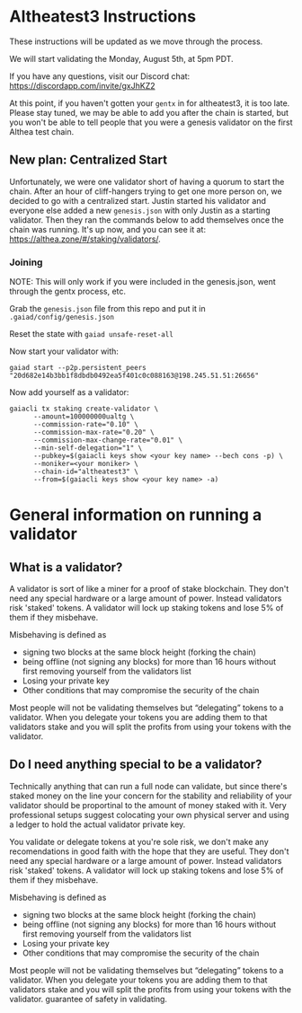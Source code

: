 # Altheatest3 Instructions

These instructions will be updated as we move through the process.

We will start validating the Monday, August 5th, at 5pm PDT.

If you have any questions, visit our Discord chat: https://discordapp.com/invite/gxJhKZ2

At this point, if you haven't gotten your `gentx` in for altheatest3, it is too late. Please stay tuned, we may be able to add you after the chain is started, but you won't be able to tell people that you were a genesis validator on the first Althea test chain.

## New plan: Centralized Start

Unfortunately, we were one validator short of having a quorum to start the chain. After an hour of cliff-hangers trying to get one more person on, we decided to go with a centralized start. Justin started his validator and everyone else added a new `genesis.json` with only Justin as a starting validator. Then they ran the commands below to add themselves once the chain was running. It's up now, and you can see it at: https://althea.zone/#/staking/validators/.

### Joining

NOTE: This will only work if you were included in the genesis.json, went through the gentx process, etc.

Grab the `genesis.json` file from this repo and put it in `.gaiad/config/genesis.json`

Reset the state with `gaiad unsafe-reset-all`

Now start your validator with:

`gaiad start --p2p.persistent_peers "20d682e14b3bb1f8dbdb0492ea5f401c0c088163@198.245.51.51:26656"`

Now add yourself as a validator:

```
gaiacli tx staking create-validator \
      --amount=100000000ualtg \
      --commission-rate="0.10" \
      --commission-max-rate="0.20" \
      --commission-max-change-rate="0.01" \
      --min-self-delegation="1" \
      --pubkey=$(gaiacli keys show <your key name> --bech cons -p) \
      --moniker=<your moniker> \
      --chain-id="altheatest3" \
      --from=$(gaiacli keys show <your key name> -a)
 ```
 
# General information on running a validator

## What is a validator?

A validator is sort of like a miner for a proof of stake blockchain. They don't need any special hardware or a large amount of power. Instead validators risk 'staked' tokens. A validator will lock up staking tokens and lose 5% of them if they misbehave.

Misbehaving is defined as

- signing two blocks at the same block height (forking the chain)
- being offline (not signing any blocks) for more than 16 hours without first removing yourself from the validators list
- Losing your private key
- Other conditions that may compromise the security of the chain

Most people will not be validating themselves but “delegating” tokens to a validator. When you delegate your tokens you are adding them to that validators stake and you will split the profits from using your tokens with the validator.

## Do I need anything special to be a validator?

Technically anything that can run a full node can validate, but since there's staked money on the line your concern for the stability and reliability of your validator should be proportinal to the amount of money staked with it. Very professional setups suggest colocating your own physical server and using a ledger to hold the actual validator private key.

You validate or delegate tokens at you're sole risk, we don't make any recomendations in good faith with the hope that they are useful. They don't need any special hardware or a large amount of power. Instead validators risk 'staked' tokens. A validator will lock up staking tokens and lose 5% of them if they misbehave.

Misbehaving is defined as

- signing two blocks at the same block height (forking the chain)
- being offline (not signing any blocks) for more than 16 hours without first removing yourself from the validators list
- Losing your private key
- Other conditions that may compromise the security of the chain

Most people will not be validating themselves but “delegating” tokens to a validator. When you delegate your tokens you are adding them to that validators stake and you will split the profits from using your tokens with the validator.
guarantee of safety in validating.
